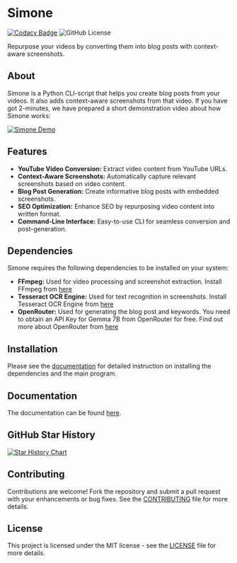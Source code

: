 # Simone

[![Codacy Badge](https://app.codacy.com/project/badge/Grade/90b4a86aa8054b36a70819354d63f0a1)](https://app.codacy.com/gh/rajtilakjee/simone/dashboard?utm_source=gh&utm_medium=referral&utm_content=&utm_campaign=Badge_grade) ![GitHub License](https://img.shields.io/github/license/rajtilakjee/simone)


Repurpose your videos by converting them into blog posts with context-aware screenshots.

## About

Simone is a Python CLI-script that helps you create blog posts from your videos. It also adds context-aware screenshots from that video. If you have got 2-minutes, we have prepared a short demonstration video about how Simone works:

[![Simone Demo](https://img.youtube.com/vi/G2rALpJfkCY/default.jpg)](https://youtu.be/G2rALpJfkCY)

## Features

- **YouTube Video Conversion:** Extract video content from YouTube URLs.
- **Context-Aware Screenshots:** Automatically capture relevant screenshots based on video content.
- **Blog Post Generation:** Create informative blog posts with embedded screenshots.
- **SEO Optimization:** Enhance SEO by repurposing video content into written format.
- **Command-Line Interface:** Easy-to-use CLI for seamless conversion and post-generation.

## Dependencies

Simone requires the following dependencies to be installed on your system:

- **FFmpeg:** Used for video processing and screenshot extraction. Install FFmpeg from [here](https://ffmpeg.org/download.html)
- **Tesseract OCR Engine:** Used for text recognition in screenshots. Install Tesseract OCR Engine from [here](https://tesseract-ocr.github.io/tessdoc/Installation.html)
- **OpenRouter:** Used for generating the blog post and keywords. You need to obtain an API Key for Gemma 7B from OpenRouter for free. Find out more about OpenRouter from [here](https://openrouter.ai/)

## Installation

Please see the [documentation](https://rajtilakjee.github.io/simone/getting-started/installation/) for detailed instruction on installing the dependencies and the main program.

## Documentation

The documentation can be found [here](https://rajtilakjee.github.io/simone/).

## GitHub Star History

[![Star History Chart](https://api.star-history.com/svg?repos=rajtilakjee/simone&type=Date)](https://star-history.com/#rajtilakjee/simone&Date)

## Contributing

Contributions are welcome! Fork the repository and submit a pull request with your enhancements or bug fixes. See the [CONTRIBUTING](CONTRIBUTING.md) file for more details.

## License

This project is licensed under the MIT license - see the [LICENSE](LICENSE) file for more details.
